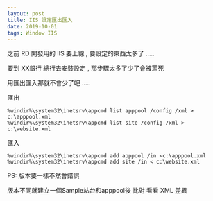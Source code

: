 ```yaml
---
layout: post
title: IIS 設定匯出匯入
date: 2019-10-01
tags: Window IIS
---
```


之前 RD 開發用的 IIS 要上線 , 要設定的東西太多了 .....

要到  XX銀行 總行去安裝設定 , 那步驟太多了少了會被罵死

用匯出匯入那就不會少了吧 .....


匯出
```
%windir%\system32\inetsrv\appcmd list apppool /config /xml > c:\apppool.xml
%windir%\system32\inetsrv\appcmd list site /config /xml > c:\website.xml
```

匯入
```
%windir%\system32\inetsrv\appcmd add apppool /in <c:\apppool.xml
%windir%\system32\inetsrv\appcmd add site /in < c:\website.xml
```

PS: 版本要一樣不然會錯誤

版本不同就建立一個Sample站台和apppool後 比對 看看 XML 差異
